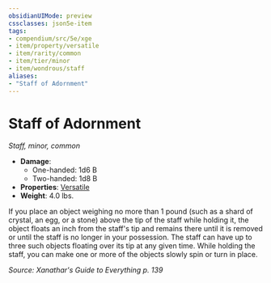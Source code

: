 ```yaml
---
obsidianUIMode: preview
cssclasses: json5e-item
tags:
- compendium/src/5e/xge
- item/property/versatile
- item/rarity/common
- item/tier/minor
- item/wondrous/staff
aliases: 
- "Staff of Adornment"
---
```

# Staff of Adornment
*Staff, minor, common*  

- **Damage**:
  - One-handed: 1d6 B
  - Two-handed: 1d8 B
- **Properties**: [Versatile](/Systems/5e/rules/item-properties.md#Versatile)
- **Weight**: 4.0 lbs.

If you place an object weighing no more than 1 pound (such as a shard of crystal, an egg, or a stone) above the tip of the staff while holding it, the object floats an inch from the staff's tip and remains there until it is removed or until the staff is no longer in your possession. The staff can have up to three such objects floating over its tip at any given time. While holding the staff, you can make one or more of the objects slowly spin or turn in place.

*Source: Xanathar's Guide to Everything p. 139*